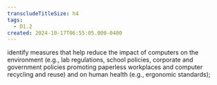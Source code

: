 ```yaml
---
transcludeTitleSize: h4
tags:
  - D1.2
created: 2024-10-17T06:55:05.000-0400
---
```

identify measures that help reduce the impact of computers on the environment (e.g., lab regulations, school policies, corporate and government policies promoting paperless workplaces and computer recycling and reuse) and on human health (e.g., ergonomic standards);